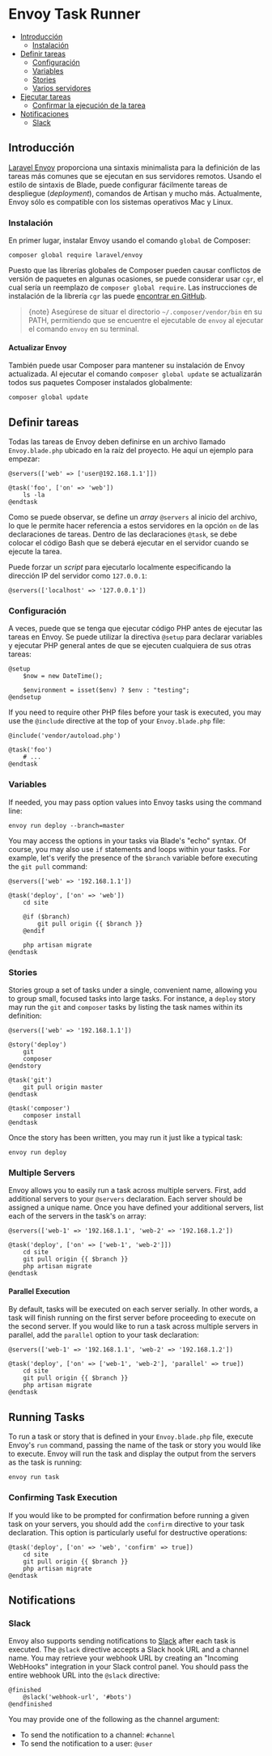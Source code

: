# Envoy Task Runner

- [Introducción](#introduction) 
    - [Instalación](#installation)
- [Definir tareas](#writing-tasks) 
    - [Configuración](#setup)
    - [Variables](#variables)
    - [Stories](#stories)
    - [Varios servidores](#multiple-servers)
- [Ejecutar tareas](#running-tasks) 
    - [Confirmar la ejecución de la tarea](#confirming-task-execution)
- [Notificaciones](#notifications) 
    - [Slack](#slack)

<a name="introduction"></a>

## Introducción

[Laravel Envoy](https://github.com/laravel/envoy) proporciona una sintaxis minimalista para la definición de las tareas más comunes que se ejecutan en sus servidores remotos. Usando el estilo de sintaxis de Blade, puede configurar fácilmente tareas de despliegue (*deployment*), comandos de Artisan y mucho más. Actualmente, Envoy sólo es compatible con los sistemas operativos Mac y Linux.

<a name="installation"></a>

### Instalación

En primer lugar, instalar Envoy usando el comando `global` de Composer:

    composer global require laravel/envoy
    

Puesto que las librerías globales de Composer pueden causar conflictos de versión de paquetes en algunas ocasiones, se puede considerar usar `cgr`, el cual sería un reemplazo de `composer global require`. Las instrucciones de instalación de la librería `cgr` las puede [encontrar en GitHub](https://github.com/consolidation-org/cgr).

> {note} Asegúrese de situar el directorio `~/.composer/vendor/bin` en su PATH, permitiendo que se encuentre el ejecutable de `envoy` al ejecutar el comando `envoy` en su terminal.

#### Actualizar Envoy

También puede usar Composer para mantener su instalación de Envoy actualizada. Al ejecutar el comando `composer global update` se actualizarán todos sus paquetes Composer instalados globalmente:

    composer global update
    

<a name="writing-tasks"></a>

## Definir tareas

Todas las tareas de Envoy deben definirse en un archivo llamado `Envoy.blade.php` ubicado en la raíz del proyecto. He aquí un ejemplo para empezar:

    @servers(['web' => ['user@192.168.1.1']])
    
    @task('foo', ['on' => 'web'])
        ls -la
    @endtask
    

Como se puede observar, se define un *array* `@servers` al inicio del archivo, lo que le permite hacer referencia a estos servidores en la opción `on` de las declaraciones de tareas. Dentro de las declaraciones `@task`, se debe colocar el código Bash que se deberá ejecutar en el servidor cuando se ejecute la tarea.

Puede forzar un *script* para ejecutarlo localmente especificando la dirección IP del servidor como `127.0.0.1`:

    @servers(['localhost' => '127.0.0.1'])
    

<a name="setup"></a>

### Configuración

A veces, puede que se tenga que ejecutar código PHP antes de ejecutar las tareas en Envoy. Se puede utilizar la directiva ```@setup``` para declarar variables y ejecutar PHP general antes de que se ejecuten cualquiera de sus otras tareas:

    @setup
        $now = new DateTime();
    
        $environment = isset($env) ? $env : "testing";
    @endsetup
    

If you need to require other PHP files before your task is executed, you may use the `@include` directive at the top of your `Envoy.blade.php` file:

    @include('vendor/autoload.php')
    
    @task('foo')
        # ...
    @endtask
    

<a name="variables"></a>

### Variables

If needed, you may pass option values into Envoy tasks using the command line:

    envoy run deploy --branch=master
    

You may access the options in your tasks via Blade's "echo" syntax. Of course, you may also use `if` statements and loops within your tasks. For example, let's verify the presence of the `$branch` variable before executing the `git pull` command:

    @servers(['web' => '192.168.1.1'])
    
    @task('deploy', ['on' => 'web'])
        cd site
    
        @if ($branch)
            git pull origin {{ $branch }}
        @endif
    
        php artisan migrate
    @endtask
    

<a name="stories"></a>

### Stories

Stories group a set of tasks under a single, convenient name, allowing you to group small, focused tasks into large tasks. For instance, a `deploy` story may run the `git` and `composer` tasks by listing the task names within its definition:

    @servers(['web' => '192.168.1.1'])
    
    @story('deploy')
        git
        composer
    @endstory
    
    @task('git')
        git pull origin master
    @endtask
    
    @task('composer')
        composer install
    @endtask
    

Once the story has been written, you may run it just like a typical task:

    envoy run deploy
    

<a name="multiple-servers"></a>

### Multiple Servers

Envoy allows you to easily run a task across multiple servers. First, add additional servers to your `@servers` declaration. Each server should be assigned a unique name. Once you have defined your additional servers, list each of the servers in the task's `on` array:

    @servers(['web-1' => '192.168.1.1', 'web-2' => '192.168.1.2'])
    
    @task('deploy', ['on' => ['web-1', 'web-2']])
        cd site
        git pull origin {{ $branch }}
        php artisan migrate
    @endtask
    

#### Parallel Execution

By default, tasks will be executed on each server serially. In other words, a task will finish running on the first server before proceeding to execute on the second server. If you would like to run a task across multiple servers in parallel, add the `parallel` option to your task declaration:

    @servers(['web-1' => '192.168.1.1', 'web-2' => '192.168.1.2'])
    
    @task('deploy', ['on' => ['web-1', 'web-2'], 'parallel' => true])
        cd site
        git pull origin {{ $branch }}
        php artisan migrate
    @endtask
    

<a name="running-tasks"></a>

## Running Tasks

To run a task or story that is defined in your `Envoy.blade.php` file, execute Envoy's `run` command, passing the name of the task or story you would like to execute. Envoy will run the task and display the output from the servers as the task is running:

    envoy run task
    

<a name="confirming-task-execution"></a>

### Confirming Task Execution

If you would like to be prompted for confirmation before running a given task on your servers, you should add the `confirm` directive to your task declaration. This option is particularly useful for destructive operations:

    @task('deploy', ['on' => 'web', 'confirm' => true])
        cd site
        git pull origin {{ $branch }}
        php artisan migrate
    @endtask
    

<a name="notifications"></a>
<a name="hipchat-notifications"></a>

## Notifications

<a name="slack"></a>

### Slack

Envoy also supports sending notifications to [Slack](https://slack.com) after each task is executed. The `@slack` directive accepts a Slack hook URL and a channel name. You may retrieve your webhook URL by creating an "Incoming WebHooks" integration in your Slack control panel. You should pass the entire webhook URL into the `@slack` directive:

    @finished
        @slack('webhook-url', '#bots')
    @endfinished
    

You may provide one of the following as the channel argument:

<div class="content-list">
  <ul>
    <li>
      To send the notification to a channel: <code>#channel</code>
    </li>
    <li>
      To send the notification to a user: <code>@user</code>
    </li>
  </ul>
</div>